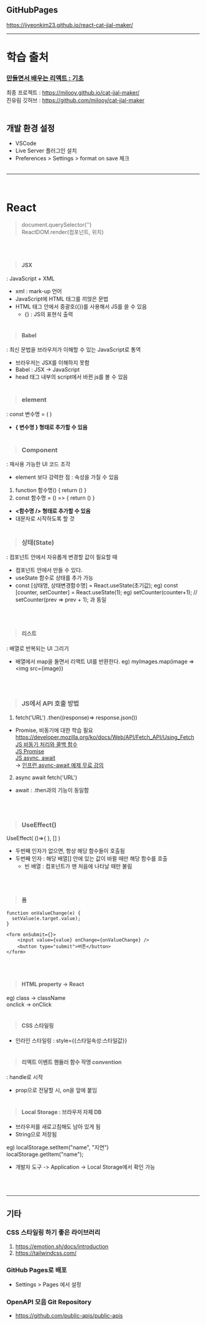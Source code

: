 ## GitHubPages

https://jiyeonkim23.github.io/react-cat-jjal-maker/

---

# 학습 출처

### [만들면서 배우는 리액트 : 기초 ](https://www.inflearn.com/course/%EB%A7%8C%EB%93%A4%EB%A9%B4%EC%84%9C-%EB%B0%B0%EC%9A%B0%EB%8A%94-%EB%A6%AC%EC%95%A1%ED%8A%B8-%EA%B8%B0%EC%B4%88/dashboard)

최종 프로젝트 : https://milooy.github.io/cat-jjal-maker/  
진유림 깃허브 : https://github.com/milooy/cat-jjal-maker
<br /><br />

## 개발 환경 설정

- VSCode
- Live Server 플러그인 설치
- Preferences > Settings > format on save 체크
  <br /><br />

---

<br />

# React

> document.querySelector('')  
> ReactDOM.render(컴포넌트, 위치)

<br/><br/>

> #### JSX

: JavaScript + XML

- xml : mark-up 언어
- JavaScript에 HTML 태그를 끼얹은 문법
- HTML 태그 안에서 중괄호({})를 사용해서 JS를 쓸 수 있음
  - {} : JS의 표현식 출력
    <br/><br/>

> #### Babel

: 최신 문법을 브라우저가 이해할 수 있는 JavaScript로 통역

- 브라우저는 JSX를 이해하지 못함
- Babel : JSX -> JavaScript
- head 태그 내부의 script에서 바뀐 js를 볼 수 있음
  <br/><br/>

> ### element

: const 변수명 = ( )

- **{ 변수명 } 형태로 추가할 수 있음**
  <br/><br/>

> ### Component

: 재사용 가능한 UI 코드 조각

- element 보다 강력한 점 : 속성을 가질 수 있음

1. function 함수명() { return () }
2. const 함수명 = () => { return () }

- **<함수명 /> 형태로 추가할 수 있음**
- 대문자로 시작하도록 할 것
  <br/><br/>

> ### 상태(State)

: 컴포넌트 안에서 자유롭게 변경할 값이 필요할 때

- 컴포넌트 안에서 만들 수 있다.
- useState 함수로 상태를 추가 가능
- const [상태명, 상태변경함수명] = React.useState(초기값);
  eg) const [counter, setCounter] = React.useState(1);
  eg) setCounter(counter+1); // setCounter(prev => prev + 1); 과 동일

<br/><br/>

> #### 리스트

: 배열로 반복되는 UI 그리기

- 배열에서 map을 돌면서 리액트 UI를 반환한다.
  eg) myImages.map(image => <img src={image}</img>)

<br/><br/>

> ### JS에서 API 호출 방법
1. fetch('URL')
.then((response)=> response.json())

+ Promise, 비동기에 대한 학습 필요
https://developer.mozilla.org/ko/docs/Web/API/Fetch_API/Using_Fetch  
[JS 비동기 처리와 콜백 함수](https://joshua1988.github.io/web-development/javascript/javascript-asynchronous-operation/)  
[JS Promise](https://joshua1988.github.io/web-development/javascript/promise-for-beginners/)  
[JS async, await](https://joshua1988.github.io/web-development/javascript/js-async-await/)  
-> [인프런 async-await 예제 무료 강의](https://www.inflearn.com/course/vue-js/lecture/17061)  
  

2. async await fetch('URL')
- await : .then과의 기능이 동일함

<br/><br/>

> ### UseEffect()
UseEffect( ()=>{
}, [] )
- 두번째 인자가 없으면, 항상 해당 함수들이 호출됨
- 두번째 인자 : 해당 배열[] 안에 있는 값이 바뀔 때만 해당 함수를 호출
  - 빈 배열 : 컴포넌트가 맨 처음에 나타날 때만 불림

<br/><br/>

> #### 폼

```
function onValueChange(e) {
  setValue(e.target.value);
}

<form onSubmit={}>
	<input value={value} onChange={onValueChange} />
	<button type="submit">버튼</button>
</form>
```

<br/><br/>

> #### HTML property -> React

eg) class -> className  
onclick -> onClick
<br/><br/>

> #### CSS 스타일링

- 인라인 스타일링 : style={{스타일속성:스타일값}}
  <br/><br/>

> #### 리액트 이벤트 핸들러 함수 작명 convention

: handle로 시작

- prop으로 전달할 시, on을 앞에 붙임
  <br/><br/>

> #### Local Storage : 브라우저 자체 DB

- 브라우저를 새로고침해도 남아 있게 됨
- String으로 저장됨

eg) localStorage.setItem("name", "지연")  
localStorage.getItem("name");

- 개발자 도구 -> Application -> Local Storage에서 확인 가능  
  <br/><br/><br/>

---

## 기타

### CSS 스타일링 하기 좋은 라이브러리

1. https://emotion.sh/docs/introduction
2. https://tailwindcss.com/

### GitHub Pages로 배포

- Settings > Pages 에서 설정
   
### OpenAPI 모음 Git Repository
- https://github.com/public-apis/public-apis

<br/><br/><br/>
